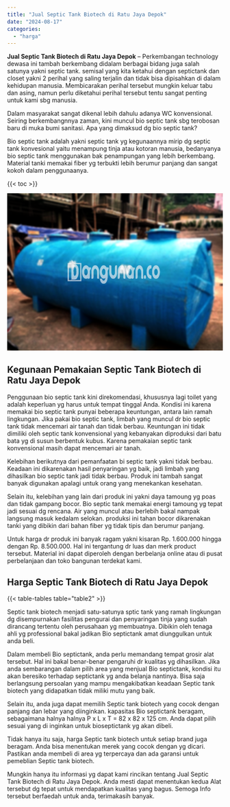 ```yaml
---
title: "Jual Septic Tank Biotech di Ratu Jaya Depok"
date: "2024-08-17"
categories: 
  - "harga"
---
```


**Jual Septic Tank Biotech di Ratu Jaya Depok** – Perkembangan technology dewasa ini tambah berkembang didalam berbagai bidang juga salah satunya yakni septic tank. semisal yang kita ketahui dengan septictank dan closet yakni 2 perihal yang saling terjalin dan tidak bisa dipisahkan di dalam kehidupan manusia. Membicarakan perihal tersebut mungkin keluar tabu dan asing, namun perlu diketahui perihal tersebut tentu sangat penting untuk kami sbg manusia.

Dalam masyarakat sangat dikenal lebih dahulu adanya WC konvensional. Seiring berkembangnnya zaman, kini muncul bio septic tank sbg terobosan baru di muka bumi sanitasi. Apa yang dimaksud dg bio septic tank?

Bio septic tank adalah yakni septic tank yg kegunaannya mirip dg septic tank konvesional yaitu menampung tinja atau kotoran manusia, bedanyanya bio septic tank menggunakan bak penampungan yang lebih berkembang. Material tanki memakai fiber yg terbukti lebih berumur panjang dan sangat kokoh dalam penggunaanya.

{{< toc >}}

![Jual Septic Tank Biotech di Ratu Jaya Depok](/images/jual-bio-septictank-31.png)

## Kegunaan Pemakaian Septic Tank Biotech di Ratu Jaya Depok

Penggunaan bio septic tank kini direkomendasi, khususnya lagi toilet yang adalah keperluan yg harus untuk tempat tinggal Anda. Kondisi ini karena memakai bio septic tank punyai beberapa keuntungan, antara lain ramah lingkungan. Jika pakai bio septic tank, limbah yang muncul dr bio septic tank tidak mencemari air tanah dan tidak berbau. Keuntungan ini tidak dimiliki oleh septic tank konvensional yang kebanyakan diproduksi dari batu bata yg di susun berbentuk kubus. Karena pemakaian septic tank konvensional masih dapat mencemari air tanah.

Kelebihan berikutnya dari pemanfaatan bi septic tank yakni tidak berbau. Keadaan ini dikarenakan hasil penyaringan yg baik, jadi limbah yang dihasilkan bio septic tank jadi tidak berbau. Produk ini tambah sangat banyak digunakan apalagi untuk orang yang menekankan kesehatan.

Selain itu, kelebihan yang lain dari produk ini yakni daya tamoung yg poas dan tidak gampang bocor. Bio septic tank memakai energi tamoung yg tepat jadi sesuai dg rencana. Air yang muncul atau berlebih bakal nampak langsung masuk kedalam selokan. produksi ini tahan bocor dikarenakan tanki yang dibikin dari bahan fiber yg tidak tipis dan berumur panjang.

Untuk harga dr produk ini banyak ragam yakni kisaran Rp. 1.600.000 hingga dengan Rp. 8.500.000. Hal ini tergantung dr luas dan merk product tersebut. Material ini dapat diperoleh dengan berbelanja online atau di pusat perbelanjaan dan toko bangunan terdekat kami.

## Harga Septic Tank Biotech di Ratu Jaya Depok

{{< table-tables table="table2" >}}

Septic tank biotech menjadi satu-satunya sptic tank yang ramah lingkungan dg disempurnakan fasilitas pengurai dan penyaringan tinja yang sudah dirancang tertentu oleh perusahaan yg membuatnya. Dibikin oleh tenaga ahli yg professional bakal jadikan Bio septictank amat diunggulkan untuk anda beli.

Dalam membeli Bio septictank, anda perlu memandang tempat grosir alat tersebut. Hal ini bakal benar-benar pengaruhi dr kualitas yg dihasilkan. Jika anda sembarangan dalam pilih area yang menjual Bio septictank, kondisi itu akan beresiko terhadap septictank yg anda belanja nantinya. Bisa saja berlangsung persoalan yang mampu mengakibatkan keadaan Septic tank biotech yang didapatkan tidak miliki mutu yang baik.

Selain itu, anda juga dapat memilih Septic tank biotech yang cocok dengan panjang dan lebar yang diinginkan. kapasitas Bio septictank beragam, sebagaimana halnya halnya P x L x T = 82 x 82 x 125 cm. Anda dapat pilih sesuai yang di inginkan untuk bioseptictank yg akan dibeli.

Tidak hanya itu saja, harga Septic tank biotech untuk setiap brand juga beragam. Anda bisa menentukan merek yang cocok dengan yg dicari. Pastikan anda membeli di area yg terpercaya dan ada garansi untuk pemeblian Septic tank biotech.

Mungkin hanya itu informasi yg dapat kami rincikan tentang Jual Septic Tank Biotech di Ratu Jaya Depok. Anda mesti dapat menentukan kedua Alat tersebut dg tepat untuk mendapatkan kualitas yang bagus. Semoga Info tersebut berfaedah untuk anda, terimakasih banyak.
